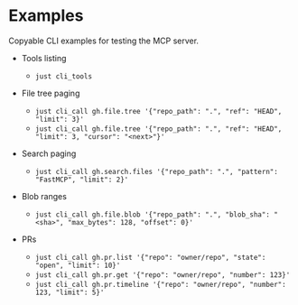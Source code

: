# Examples

Copyable CLI examples for testing the MCP server.

- Tools listing
  - `just cli_tools`

- File tree paging
  - `just cli_call gh.file.tree '{"repo_path": ".", "ref": "HEAD", "limit": 3}'`
  - `just cli_call gh.file.tree '{"repo_path": ".", "ref": "HEAD", "limit": 3, "cursor": "<next>"}'`

- Search paging
  - `just cli_call gh.search.files '{"repo_path": ".", "pattern": "FastMCP", "limit": 2}'`

- Blob ranges
  - `just cli_call gh.file.blob '{"repo_path": ".", "blob_sha": "<sha>", "max_bytes": 128, "offset": 0}'`

- PRs
  - `just cli_call gh.pr.list '{"repo": "owner/repo", "state": "open", "limit": 10}'`
  - `just cli_call gh.pr.get '{"repo": "owner/repo", "number": 123}'`
  - `just cli_call gh.pr.timeline '{"repo": "owner/repo", "number": 123, "limit": 5}'`
